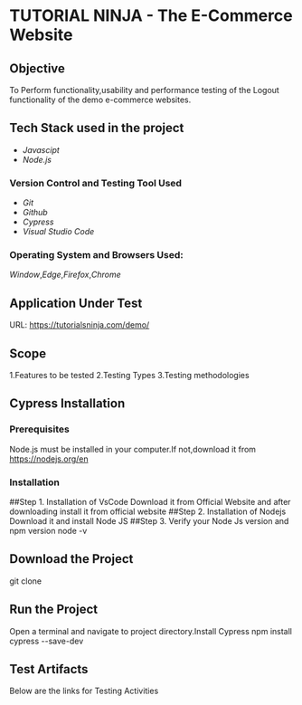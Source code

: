 # TUTORIAL NINJA - The E-Commerce Website
## Objective
To Perform functionality,usability and performance testing of the Logout functionality of the demo e-commerce websites.
## Tech Stack used in the project
* _Javascipt_
* _Node.js_
### Version Control and Testing Tool Used
* _Git_
* _Github_
* _Cypress_
* _Visual Studio Code_
### Operating System and Browsers Used:
_Window_,_Edge_,_Firefox_,_Chrome_
## Application Under Test
URL: https://tutorialsninja.com/demo/ 
## Scope
1.Features to be tested
2.Testing Types
3.Testing methodologies
## Cypress Installation
### Prerequisites
Node.js must be installed in your computer.If not,download it from  https://nodejs.org/en 
### Installation
##Step 1. Installation of VsCode
Download it from Official Website and after downloading install it from official website
##Step 2. Installation of Nodejs
Download it and install Node JS
##Step 3. Verify your Node Js version and npm version
node -v
## Download the Project
git clone
## Run the Project
Open a terminal and navigate to project directory.Install Cypress
npm install cypress --save-dev
## Test Artifacts
Below are the links for Testing Activities



